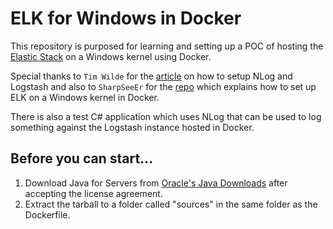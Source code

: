 # ELK for Windows in Docker

This repository is purposed for learning and setting up a POC of hosting the [Elastic Stack](https://www.elastic.co/products) on a Windows kernel using Docker.

Special thanks to `Tim Wilde` for the [article](https://www.honeycomb.io/blog/2018/01/simple-structured-logging-with-nlog/) on how to setup NLog and Logstash and also to `SharpSeeEr` for the [repo](https://github.com/SharpSeeEr/Dockerfiles) which explains how to set up ELK on a Windows kernel in Docker.

There is also a test C# application which uses NLog that can be used to log something against the Logstash instance hosted in Docker.

## Before you can start...

1. Download Java for Servers from [Oracle's Java Downloads](http://www.oracle.com/technetwork/java/javase/downloads/server-jre8-downloads-2133154.html) after accepting the license agreement.
2. Extract the tarball to a folder called "sources" in the same folder as the Dockerfile.
